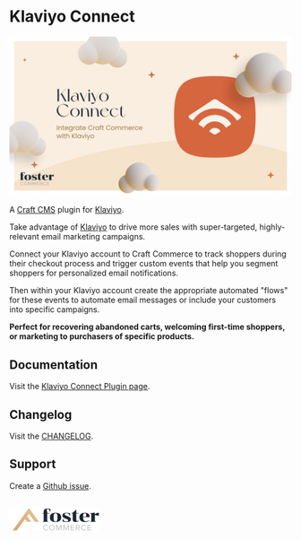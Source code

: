 # Klaviyo Connect

![Screenshot](resources/img/new-plugin-header.png)

A [Craft CMS](https://craftcms.com/) plugin for [Klaviyo](https://www.klaviyo.com).

Take advantage of [Klaviyo](https://www.klaviyo.com) to drive more sales with super-targeted, highly-relevant email marketing campaigns.

Connect your Klaviyo account to Craft Commerce to track shoppers during their checkout process and trigger custom events that help you segment shoppers for personalized email notifications.

Then within your Klaviyo account create the appropriate automated "flows" for these events to automate email messages or include your customers into specific campaigns.

__Perfect for recovering abandoned carts, welcoming first-time shoppers, or marketing to purchasers of specific products.__

## Documentation

Visit the [Klaviyo Connect Plugin page](https://klaviyoconnect.fostercommerce.com).

## Changelog

Visit the [CHANGELOG](https://github.com/FosterCommerce/klaviyoconnect/blob/master/CHANGELOG.md).

## Support

Create a [Github issue](https://github.com/FosterCommerce/klaviyoconnect/issues).

<a href="https://fostercommerce.com" style="display: inline-block; margin-top: 1.25em;" target="_blank">
  <img width="160" height="40" src="./docs/images/fostercommerce.svg">
</a>
